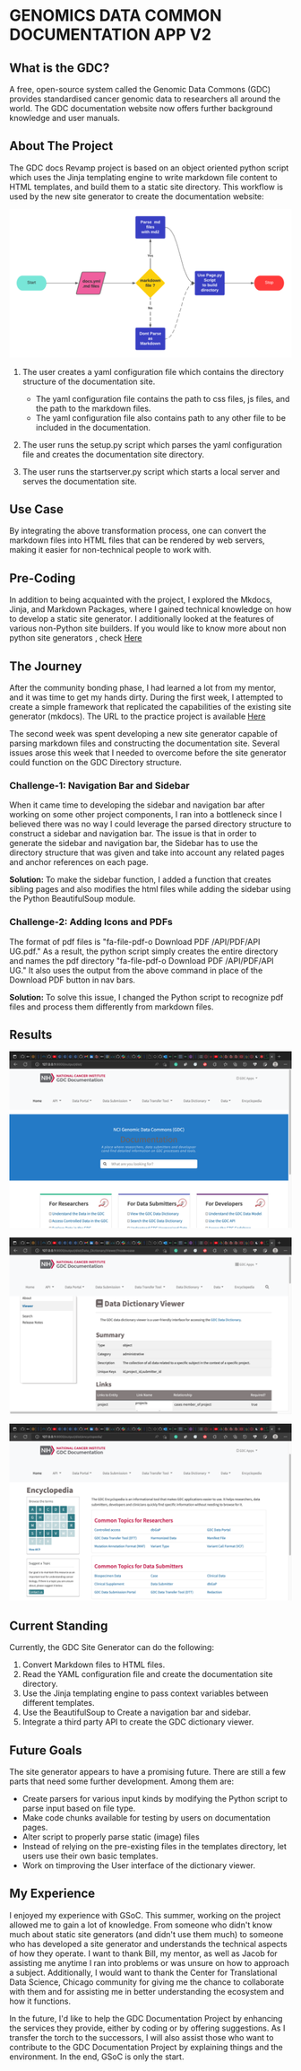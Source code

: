 # GENOMICS DATA COMMON DOCUMENTATION APP V2

## What is the GDC?

A free, open-source system called the Genomic Data Commons (GDC) provides standardised cancer genomic data to researchers all around the world. The GDC documentation website now offers further background knowledge and user manuals.

## About The Project

The GDC docs Revamp project is based on an object oriented python script which uses the Jinja templating engine to write markdown file content to HTML templates, and build them to a static site directory.
This workflow is used by the new site generator to create the documentation website:

![](docsParse.png)

1. The user creates a yaml configuration file which contains the directory structure of the documentation site.

   - The yaml configuration file contains the path to css files, js files, and the path to the markdown files.
   - The yaml configuration file also contains path to any other file to be included in the documentation.

2. The user runs the setup.py script which parses the yaml configuration file and creates the documentation site directory.
3. The user runs the startserver.py script which starts a local server and serves the documentation site.

## Use Case

By integrating the above transformation process, one can convert the markdown files into HTML files that can be rendered by web servers, making it easier for non-technical people to work with.

## Pre-Coding

In addition to being acquainted with the project, I explored the Mkdocs, Jinja, and Markdown Packages, where I gained technical knowledge on how to develop a static site generator.
I additionally looked at the features of various non-Python site builders.
If you would like to know more about non python site generators , check [Here](https://www.fullstackpython.com/static-site-generator.html)

## The Journey

After the community bonding phase, I had learned a lot from my mentor, and it was time to get my hands dirty.
During the first week, I attempted to create a simple framework that replicated the capabilities of the existing site generator (mkdocs).
The URL to the practice project is available [Here](https://github.com/AsyncDeveloper245/gdc_docs_practice)

The second week was spent developing a new site generator capable of parsing markdown files and constructing the documentation site. Several issues arose this week that I needed to overcome before the site generator could function on the GDC Directory structure.

### Challenge-1: Navigation Bar and Sidebar

When it came time to developing the sidebar and navigation bar after working on some other project components, I ran into a bottleneck since I believed there was no way I could leverage the parsed directory structure to construct a sidebar and navigation bar.
The issue is that in order to generate the sidebar and navigation bar, the Sidebar has to use the directory structure that was given and take into account any related pages and anchor references on each page.

**Solution:** To make the sidebar function, I added a function that creates sibling pages and also modifies the html files while adding the sidebar using the Python BeautifulSoup module.

### Challenge-2: Adding Icons and PDFs

The format of pdf files is "fa-file-pdf-o Download PDF /API/PDF/API UG.pdf." As a result, the python script simply creates the entire directory and names the pdf directory "fa-file-pdf-o Download PDF /API/PDF/API UG." It also uses the output from the above command in place of the Download PDF button in nav bars.

**Solution:** To solve this issue, I changed the Python script to recognize pdf files and process them differently from markdown files.

## Results

![](docs-img/home.png)

![](docs-img/dictionary.png)

![](docs-img/encyclopedia.png)

## Current Standing

Currently, the GDC Site Generator can do the following:

1. Convert Markdown files to HTML files.
2. Read the YAML configuration file and create the documentation site directory.
3. Use the Jinja templating engine to pass context variables between different templates.
4. Use the BeautifulSoup to Create a navigation bar and sidebar.
5. Integrate a third party API to create the GDC dictionary viewer.

## Future Goals

The site generator appears to have a promising future. There are still a few parts that need some further development. Among them are:

- Create parsers for various input kinds by modifying the Python script to parse input based on file type.
- Make code chunks available for testing by users on documentation pages.
- Alter script to properly parse static (image) files
- Instead of relying on the pre-existing files in the templates directory, let users use their own basic templates.
- Work on timproving the User interface of the dictionary viewer.

## My Experience

I enjoyed my experience with GSoC. This summer, working on the project allowed me to gain a lot of knowledge. From someone who didn't know much about static site generators (and didn't use them much) to someone who has developed a site generator and understands the technical aspects of how they operate. I want to thank Bill, my mentor, as well as Jacob for assisting me anytime I ran into problems or was unsure on how to approach a subject. Additionally, I would want to thank the Center for Translational Data Science, Chicago community for giving me the chance to collaborate with them and for assisting me in better understanding the ecosystem and how it functions.

In the future, I'd like to help the GDC Documentation Project by enhancing the services they provide, either by coding or by offering suggestions. As I transfer the torch to the successors, I will also assist those who want to contribute to the GDC Documentation Project by explaining things and the environment. In the end, GSoC is only the start.
